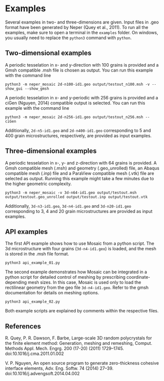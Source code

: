 # Examples

Several examples in two- and three-dimensions are given. Input files in .geo format have been generated by Neper (Quey et al., 2011). To run all the examples, make sure to open a terminal in the `examples` folder. On windows, you usually need to replace the `python3` command with `python`.


## Two-dimensional examples

A periodic tesselation in x- and y-direction with 100 grains is provided and a Gmsh compatible .msh file is chosen as output. You can run this example with the command line 

```
python3 -m neper_mosaic 2d-n100-id1.geo output/testout_n100.msh -v --show_gui --show_gmsh
```

A periodic tesselation in x- and y-periodic with 256 grains is provided and a ciGen (Nguyen, 2014) compatible output is selected. You can run this example with the command line 

```
python3 -m neper_mosaic 2d-n256-id1.geo output/testout_n256.msh --ciGen
```

Additionally, `2d-n5-id1.geo` and `2d-n400-id1.geo` corresponding to 5 and 400 grain microstructures, respectively, are provided as input examples.


## Three-dimensional examples

A periodic tesselation in x-, y- and z-direction with 64 grains is provided. A Gmsh compatible mesh (.msh) and geometry (.geo_unrolled) file, an Abaqus compatible mesh (.inp) file and a ParaView compatible mesh (.vtk) file are selected as output. Running this example might take a few minutes due to the higher geometric complexity.

```
python3 -m neper_mosaic -v 3d-n64-id1.geo output/testout.msh output/testout.geo_unrolled output/testout.inp output/testout.vtk 
```

Additionally, `3d-n3-id1.geo`, `3d-n4-id1.geo` and `3d-n20-id1.geo` corresponding to 3, 4 and 20 grain microstructures are provided as input examples.


## API examples

The first API example shows how to use Mosaic from a python script. The 3d microstructure with four grains (`3d-n4-id1.geo`) is loaded, and the mesh is stored in the .msh file format.

```
python3 api_example_01.py
```

The second example demonstrates how Mosaic can be integrated in a python script for detailed control of meshing by prescribing coordinate-depending mesh sizes. In this case, Mosaic is used only to load the rectilinear geometry from the geo file `3d-n4-id1.geo`. Refer to the gmsh documentation for details on meshing options.

```
python3 api_example_02.py
```

Both example scripts are explained by comments within the respective files.


## References

R. Quey, P. R. Dawson, F. Barbe, Large-scale 3D random polycrystals for the finite element method: Generation, meshing and remeshing, Comput. Methods Appl. Mech. Engrg. 200 (17-20) (2011) 1729–1745. doi:10.1016/j.cma.2011.01.002

V. P. Nguyen, An open source program to generate zero-thickness cohesive interface elements, Adv. Eng. Softw. 74 (2014) 27–39. doi:10.1016/j.advengsoft.2014.04.002

